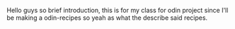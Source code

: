 Hello guys so brief introduction, this is for my class for odin project since I'll be making a odin-recipes so
yeah as what the describe said recipes.
